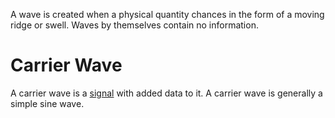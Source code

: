 A wave is created when a physical quantity chances in the form of a moving ridge or swell. Waves by themselves contain no information.
# Carrier Wave

A carrier wave is a [signal](Signals.md) with added data to it. A carrier wave is generally a simple sine wave.
